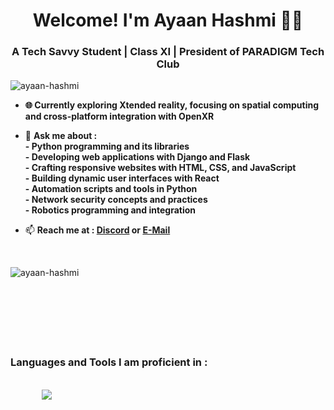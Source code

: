 <h1 align="center"><b>Welcome! I'm Ayaan Hashmi 👋🏻</b></h1>
<h3 align="center">A Tech Savvy Student | Class XI | President of PARADIGM Tech Club</h3>

<p align="left"> <img src="https://komarev.com/ghpvc/?username=ayaan-hashmi&label=Profile%20views&color=0e75b6&style=flat" alt="ayaan-hashmi" /> </p>

- **🌐 Currently exploring Xtended reality, focusing on spatial computing and cross-platform integration with OpenXR**

- 💬 **Ask me about :**<br>
  **- Python programming and its libraries**<br>
  **- Developing web applications with Django and Flask**<br>
  **- Crafting responsive websites with HTML, CSS, and JavaScript**<br>
  **- Building dynamic user interfaces with React**<br>
  **- Automation scripts and tools in Python**<br>
  **- Network security concepts and practices**<br>
  **- Robotics programming and integration**<br>

- 📫 **Reach me at : [**Discord**](https://discord.com/users/951491358500216842) or [**E-Mail**](mailto:apex.hashmi@gmail.com)**

<br>

<p><img align="left" src="https://github-readme-stats.vercel.app/api/top-langs?username=ayaan-hashmi&show_icons=true&locale=en&layout=compact&theme=dark" alt="ayaan-hashmi" /></p>

<br><br><br><br><br><br><br>

<h3 align="left"><b>Languages and Tools I am proficient in :</b></h3>

<br>

<div style="margin-left: 50px;">
<a>
  <img src="https://skillicons.dev/icons?i=py,js,ts,c,cs,cpp,rust,java,kotlin,swift,html,css,jquery,react,nextjs,nodejs,npm,angular,bootstrap,tailwind,django,flask,electron,pytorch,unity,mysql,aws,gcp,vercel,netlify,cloudflare,docker,github,git,githubactions,figma,bash,powershell,arduino,raspberrypi,fediverse,stackoverflow,pycharm,phpstorm,webstorm,clion,visualstudio,vscode,vscodium,androidstudio,anaconda,atom,codepen,sublime,windows,apple,linux,kali,ubuntu,debian&perline=10&theme=dark" />
</a>

<br><br>

<!--![snake gif](https://github.com/Ayaan-Hashmi/Ayaan-Hashmi/blob/output/github-snake-dark.svg)-->
